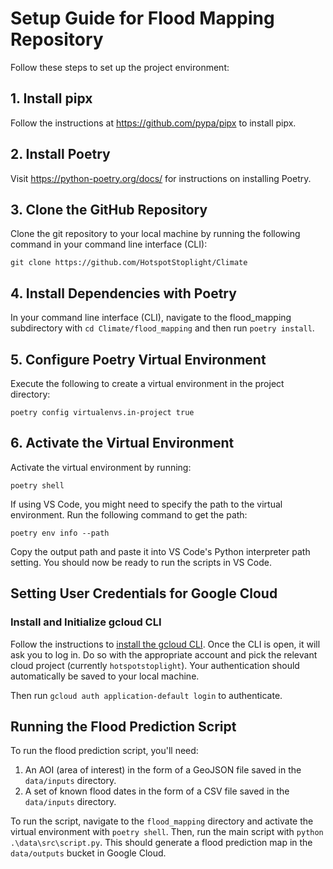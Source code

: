 # Setup Guide for Flood Mapping Repository

Follow these steps to set up the project environment:

## 1. Install pipx
Follow the instructions at https://github.com/pypa/pipx to install pipx.

## 2. Install Poetry
Visit https://python-poetry.org/docs/ for instructions on installing Poetry.

## 3. Clone the GitHub Repository
Clone the git repository to your local machine by running the following command in your command line interface (CLI):

`git clone https://github.com/HotspotStoplight/Climate`

## 4. Install Dependencies with Poetry

In your command line interface (CLI), navigate to the flood_mapping subdirectory with `cd Climate/flood_mapping` and then run `poetry install`.


## 5. Configure Poetry Virtual Environment
Execute the following to create a virtual environment in the project directory:

`poetry config virtualenvs.in-project true`

## 6. Activate the Virtual Environment
Activate the virtual environment by running:

`poetry shell`

If using VS Code, you might need to specify the path to the virtual environment. Run the following command to get the path:

`poetry env info --path`

Copy the output path and paste it into VS Code's Python interpreter path setting. You should now be ready to run the scripts in VS Code.

## Setting User Credentials for Google Cloud

### Install and Initialize gcloud CLI

Follow the instructions to [install the gcloud CLI](https://cloud.google.com/sdk/docs/install). Once the CLI is open, it will ask you to log in. Do so with the appropriate account and pick the relevant cloud project (currently `hotspotstoplight`). Your authentication should automatically be saved to your local machine.

Then run `gcloud auth application-default login` to authenticate.

## Running the Flood Prediction Script
To run the flood prediction script, you'll need:
1) An AOI (area of interest) in the form of a GeoJSON file saved in the `data/inputs` directory.
2) A set of known flood dates in the form of a CSV file saved in the `data/inputs` directory.

To run the script, navigate to the `flood_mapping` directory and activate the virtual environment with `poetry shell`. Then, run the main script with `python .\data\src\script.py`. This should generate a flood prediction map in the `data/outputs` bucket in Google Cloud.